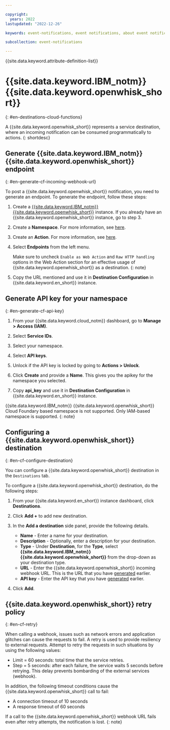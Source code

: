```yaml
---

copyright:
  years: 2022
lastupdated: "2022-12-26"

keywords: event-notifications, event notifications, about event notifications, destinations, IBM Cloud Functions, cloud functions

subcollection: event-notifications

---
```


{{site.data.keyword.attribute-definition-list}}

# {{site.data.keyword.IBM_notm}} {{site.data.keyword.openwhisk_short}}
{: #en-destinations-cloud-functions}

A {{site.data.keyword.openwhisk_short}} represents a service destination, where an incoming notification can be consumed programmatically to actions.
{: shortdesc}

## Generate {{site.data.keyword.IBM_notm}} {{site.data.keyword.openwhisk_short}} endpoint
{: #en-generate-cf-incoming-webhook-url}

To post a {{site.data.keyword.openwhisk_short}} notification, you need to generate an endpoint. To generate the endpoint, follow these steps:

1. Create a [{{site.data.keyword.IBM_notm}} {{site.data.keyword.openwhisk_short}}](https://{DomainName}/functions/create) instance. If you already have an {{site.data.keyword.openwhisk_short}} instance, go to step 3.

1. Create a **Namespace**. For more information, see [here](https://{DomainName}/docs/openwhisk?topic=openwhisk-namespaces#create_iam_namespace).

1. Create an **Action**. For more information, see [here](https://{DomainName}/docs/openwhisk?topic=openwhisk-actions).

1. Select **Endpoints** from the left menu.

   Make sure to uncheck `Enable as Web Action` and `Raw HTTP handling` options in the Web Action section for an effective usage of {{site.data.keyword.openwhisk_short}} as a destination.
   {: note}

1. Copy the URL mentioned and use it in **Destination Configuration** in {{site.data.keyword.en_short}} instance.

## Generate API key for your namespace
{: #en-generate-cf-api-key}

1. From your {{site.data.keyword.cloud_notm}} dashboard, go to **Manage > Access (IAM)**.

1. Select **Service IDs**.

1. Select your namespace.

1. Select **API keys**.

1. Unlock if the API key is locked by going to **Actions > Unlock**.

1. Click **Create** and provide a **Name**. This gives you the apikey for the namespace you selected.

1. Copy **api_key** and use it in **Destination Configuration** in {{site.data.keyword.en_short}} instance.

{{site.data.keyword.IBM_notm}} {{site.data.keyword.openwhisk_short}} Cloud Foundary based namespace is not supported. Only IAM-based namespace is supported.
{: note}

## Configuring a {{site.data.keyword.openwhisk_short}} destination
{: #en-cf-configure-destination}

You can configure a {{site.data.keyword.openwhisk_short}} destination in the `Destinations` tab.

To configure a {{site.data.keyword.openwhisk_short}} destination, do the following steps:

1. From your {{site.data.keyword.en_short}} instance dashboard, click **Destinations**.

1. Click **Add +** to add new destination.

1. In the **Add a destination** side panel, provide the following details.

   - **Name** - Enter a name for your destination.
   - **Description** - Optionally, enter a description for your destination.
   - **Type** - Under **Destination**, for the **Type**, select **{{site.data.keyword.IBM_notm}} {{site.data.keyword.openwhisk_short}}** from the drop-down as your destination type.
   - **URL** - Enter the {{site.data.keyword.openwhisk_short}} incoming webhook URL. This is the URL that you have [generated](#en-generate-cf-incoming-webhook-url) earlier.
   - **API key** - Enter the API key that you have [generated](#en-generate-cf-api-key) earlier.

1. Click **Add**.

## {{site.data.keyword.openwhisk_short}} retry policy
{: #en-cf-retry}

When calling a webhook, issues such as network errors and application glitches can cause the requests to fail. A retry is used to provide resiliency to external requests. Attempt to retry the requests in such situations by using the following values:

- Limit = 60 seconds: total time that the service retries.
- Step = 5 seconds: after each failure, the service waits 5 seconds before retrying. This delay prevents bombarding of the external services (webhook).

In addition, the following timeout conditions cause the {{site.data.keyword.openwhisk_short}} call to fail:

- A connection timeout of 10 seconds
- A response timeout of 60 seconds

If a call to the {{site.data.keyword.openwhisk_short}} webhook URL fails even after retry attempts, the notification is lost.
{: note}
